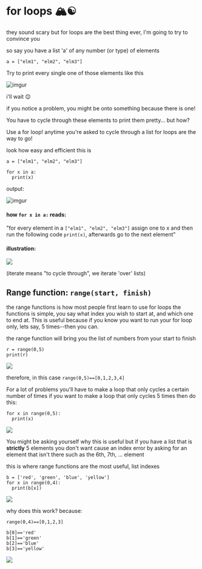 # for loops 🏔☯️


they sound scary but for loops are the best thing ever, I'm going to try to convince you

so say you have a list 'a' of any number (or type) of elements

`a = ["elm1", "elm2", "elm3"]`

Try to print every single one of those elements like this

![imgur](https://imgur.com/P21TLAT.jpg)

i'll wait 😌

if you notice a problem, you might be onto something because there is one!

You have to cycle through these elements to print them pretty... but how?

Use a for loop! anytime you're asked to cycle through a list for loops are the way to go!

look how easy and efficient this is

```
a = ["elm1", "elm2", "elm3"]

for x in a:
  print(x)
```

output: 

![imgur](https://imgur.com/P21TLAT.jpg)

#### how `for x in a:` reads:	
"for every element in a `["elm1", "elm2", "elm3"]`
assign one to x and then run the following code `print(x)`, afterwards go to the next element"	


#### illustration:
![](https://i.imgur.com/91NoaP0.jpg)

(iterate means "to cycle through", we iterate 'over' lists)

## Range function: `range(start, finish)`

the range functions is how most people first learn to use for loops
the functions is simple, you say what index you wish to start at, and which one to end at.
This is useful because if you know you want to run your for loop only, lets say, 5 times--then you can.

the range function will bring you the list of numbers from your start to finish

```
r = range(0,5)
print(r)
```
![](https://imgur.com/84xHYVf.jpg)

therefore, in this case `range(0,5)==[0,1,2,3,4]`

For a lot of problems you'll have to make a loop that only cycles a certain number of times if 
you want to make a loop that only cycles 5 times then do this:

```
for x in range(0,5):
  print(x)
```

![](https://imgur.com/3xHLLxY.jpg)

You might be asking yourself why this is useful but if you have a list that is **strictly** 5 elements you don't want
cause an index error by asking for an element that isn't there such as the 6th, 7th, ... element

this is where range functions are the most useful, list indexes

```
b = ['red', 'green', 'blue', 'yellow']
for x in range(0,4):
  print(b[x])
```
![](https://imgur.com/X1pvjyc.jpg)

why does this work? because:
```
range(0,4)==[0,1,2,3]

b[0]=='red'
b[1]=='green'
b[2]=='blue'
b[3]=='yellow'
```

![](https://imgur.com/dyFep7h.jpg)
